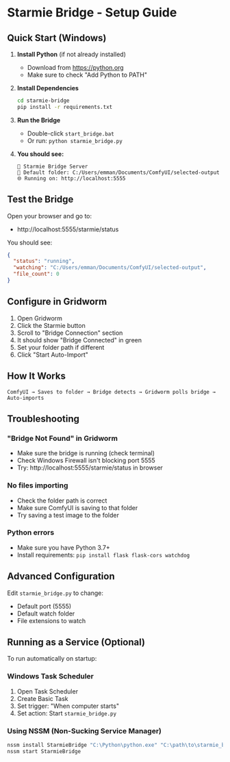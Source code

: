 # Starmie Bridge - Setup Guide

## Quick Start (Windows)

1. **Install Python** (if not already installed)
   - Download from https://python.org
   - Make sure to check "Add Python to PATH"

2. **Install Dependencies**
   ```bash
   cd starmie-bridge
   pip install -r requirements.txt
   ```

3. **Run the Bridge**
   - Double-click `start_bridge.bat`
   - Or run: `python starmie_bridge.py`

4. **You should see:**
   ```
   🌟 Starmie Bridge Server
   📁 Default folder: C:/Users/emman/Documents/ComfyUI/selected-output
   🌐 Running on: http://localhost:5555
   ```

## Test the Bridge

Open your browser and go to:
- http://localhost:5555/starmie/status

You should see:
```json
{
  "status": "running",
  "watching": "C:/Users/emman/Documents/ComfyUI/selected-output",
  "file_count": 0
}
```

## Configure in Gridworm

1. Open Gridworm
2. Click the Starmie button
3. Scroll to "Bridge Connection" section
4. It should show "Bridge Connected" in green
5. Set your folder path if different
6. Click "Start Auto-Import"

## How It Works

```
ComfyUI → Saves to folder → Bridge detects → Gridworm polls bridge → Auto-imports
```

## Troubleshooting

### "Bridge Not Found" in Gridworm
- Make sure the bridge is running (check terminal)
- Check Windows Firewall isn't blocking port 5555
- Try: http://localhost:5555/starmie/status in browser

### No files importing
- Check the folder path is correct
- Make sure ComfyUI is saving to that folder
- Try saving a test image to the folder

### Python errors
- Make sure you have Python 3.7+
- Install requirements: `pip install flask flask-cors watchdog`

## Advanced Configuration

Edit `starmie_bridge.py` to change:
- Default port (5555)
- Default watch folder
- File extensions to watch

## Running as a Service (Optional)

To run automatically on startup:

### Windows Task Scheduler
1. Open Task Scheduler
2. Create Basic Task
3. Set trigger: "When computer starts"
4. Set action: Start `starmie_bridge.py`

### Using NSSM (Non-Sucking Service Manager)
```bash
nssm install StarmieBridge "C:\Python\python.exe" "C:\path\to\starmie_bridge.py"
nssm start StarmieBridge
```